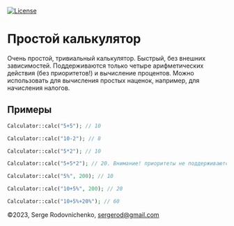 [![License](https://img.shields.io/badge/license-MIT-blue.svg?style=flat-square)](LICENSE)

Простой калькулятор
===================

Очень простой, тривиальный калькулятор. Быстрый, без внешних зависимостей. Поддерживаются только четыре арифметических
действия (без приоритетов!) и вычисление процентов. Можно использовать для вычисления простых наценок, например, для
начисления налогов.

Примеры
-------

````php
Calculator::calc("5+5"); // 10

Calculator::calc("10-2"); // 8

Calculator::calc("5*2"); // 10

Calculator::calc("5+5*2"); // 20. Внимание! приоритеты не поддерживаются!

Calculator::calc("5%", 200); // 10

Calculator::calc("10+5%", 200); // 20

Calculator::calc("10+5%+20%"); // 60 

````

©2023, Serge Rodovnichenko, sergerod@gmail.com
